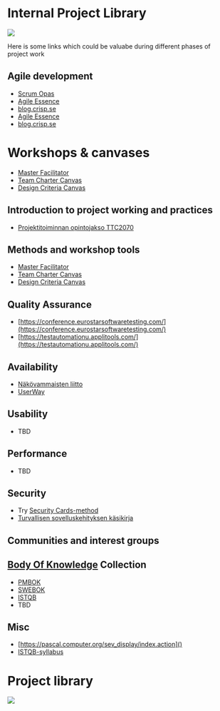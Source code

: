 # Internal Project Library

![](https://openclipart.org/image/400px/svg_to_png/185078/oldmanreadsabook.png)

Here is some links which could be valuabe during different phases of project work

## Agile development


* [Scrum Opas](https://www.scrumguides.org/scrum-guide.html)
* [Agile Essence](https://www.ivarjacobson.com/services/agile-essentials-starter-pack-agile-practices)
* [blog.crisp.se](https://blog.crisp.se/)
* [Agile Essence](https://www.ivarjacobson.com/services/agile-essentials-starter-pack-agile-practices)
* [blog.crisp.se](https://blog.crisp.se/)

# Workshops & canvases

* [Master Facilitator](http://masterfacilitator.com/canvas-collection/)
* [Team Charter Canvas](https://designabetterbusiness.com/2017/08/24/team-charter-canvas/)
* [Design Criteria Canvas](https://skillsofthemodernage.com.au/downloads/playshop/dabb-design-criteria-canvas.pdf)


## Introduction to project working and practices

* [Projektitoiminnan opintojakso TTC2070](http://ttc2070.pages.labranet.jamk.fi)

## Methods and workshop tools

* [Master Facilitator](http://masterfacilitator.com/canvas-collection/)
* [Team Charter Canvas](https://designabetterbusiness.com/2017/08/24/team-charter-canvas/)
* [Design Criteria Canvas](https://skillsofthemodernage.com.au/downloads/playshop/dabb-design-criteria-canvas.pdf)

## Quality Assurance

* [https://conference.eurostarsoftwaretesting.com/](https://conference.eurostarsoftwaretesting.com/)
* [https://testautomationu.applitools.com/](https://testautomationu.applitools.com/)

## Availability


* [Näkövammaisten liitto](https://www.nkl.fi/fi)
* [UserWay](https://userway.org/)

## Usability

* TBD


## Performance

* TBD

## Security

* Try [Security Cards-method](http://securitycards.cs.washington.edu/cards.html)
* [Turvallisen sovelluskehityksen käsikirja](https://www.suomidigi.fi/ohjeet-ja-tuki/tyokalut/turvallisen-sovelluskehityksen-kasikirja)

## Communities and interest groups

## [Body Of Knowledge](https://en.wikipedia.org/wiki/Body_of_knowledge) Collection


* [PMBOK](https://www.pmi.org/pmbok-guide-standards)
* [SWEBOK](https://www.computer.org/web/swebok/v3)
* [ISTQB](https://www.istqb.org/)
* TBD


## Misc 
* [https://pascal.computer.org/sev_display/index.action]()
* [ISTQB-syllabus]()

# Project library

![](https://openclipart.org/image/300px/svg_to_png/268463/Library-no-text.png)


